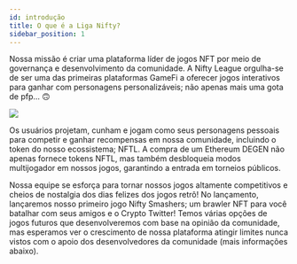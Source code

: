 ```yaml
---
id: introdução
title: O que é a Liga Nifty?
sidebar_position: 1
---
```


Nossa missão é criar uma plataforma líder de jogos NFT por meio de governança e desenvolvimento da comunidade. A Nifty League orgulha-se de ser uma das primeiras plataformas GameFi a oferecer jogos interativos para ganhar com personagens personalizáveis; não apenas mais uma gota de pfp... 🙃

![](/img/story.gif)

Os usuários projetam, cunham e jogam como seus personagens pessoais para competir e ganhar recompensas em nossa comunidade, incluindo o token do nosso ecossistema; NFTL. A compra de um Ethereum DEGEN não apenas fornece tokens NFTL, mas também desbloqueia modos multijogador em nossos jogos, garantindo a entrada em torneios públicos.

Nossa equipe se esforça para tornar nossos jogos altamente competitivos e cheios de nostalgia dos dias felizes dos jogos retrô! No lançamento, lançaremos nosso primeiro jogo Nifty Smashers; um brawler NFT para você batalhar com seus amigos e o Crypto Twitter! Temos várias opções de jogos futuros que desenvolveremos com base na opinião da comunidade, mas esperamos ver o crescimento de nossa plataforma atingir limites nunca vistos com o apoio dos desenvolvedores da comunidade (mais informações abaixo).
